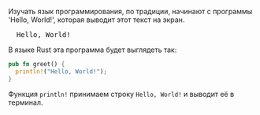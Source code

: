 Изучать язык программирования, по традиции, начинают с программы 'Hello, World!', которая выводит этот текст на экран.

<pre class='hexlet-basics-output'>
  Hello, World!
</pre>

В языке Rust эта программа будет выглядеть так:

```rust
pub fn greet() {
  println!("Hello, World!");
}
```
Функция `println!` принимаем строку `Hello, World!` и выводит её в терминал.
